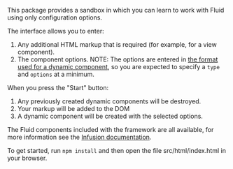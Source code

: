 This package provides a sandbox in which you can learn to work with Fluid using only configuration options.

The interface allows you to enter:

1.  Any additional HTML markup that is required (for example, for a view component).
2.  The component options.  NOTE:  The options are entered in [the format used for a dynamic component](http://docs.fluidproject.org/infusion/development/SubcomponentDeclaration.html#dynamic-components), so you are expected to specify a `type` and `options` at a minimum.

When you press the "Start" button:

1. Any previously created dynamic components will be destroyed.
2. Your markup will be added to the DOM
3. A dynamic component will be created with the selected options.

The Fluid components included with the framework are all available, for more information see the [Infusion documentation](http://docs.fluidproject.org/infusion/development/).

To get started, run `npm install` and then open the file src/html/index.html in your browser.
